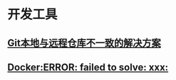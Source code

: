 # 开发工具

## [Git本地与远程仓库不一致的解决方案](blog\Git本地与远程仓库不一致的解决方案\Git推送失败解决方案.md)

## [Docker:ERROR: failed to solve: xxx: ](blog\Docker连接错误\Docker.md)